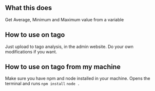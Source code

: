 ## What this does
Get Average, Minimum and Maximum value from a variable

## How to use on tago
Just upload to tago analysis, in the admin website.
Do your own modifications if you want.

## How to use on tago from my machine
Make sure you have npm and node installed in your machine.
Opens the terminal and runs
`npm install`
`node .`

